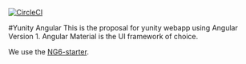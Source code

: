 [![CircleCI](https://circleci.com/gh/yunity/yunity-angular.svg?style=svg)](https://circleci.com/gh/yunity/yunity-angular)

#Yunity Angular
This is the proposal for yunity webapp using Angular Version 1.
Angular Material is the UI framework of choice.

We use the [NG6-starter](https://github.com/AngularClass/NG6-starter).
